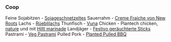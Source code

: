 
### Coop

Feine Sojabitzen - [Sojageschnetzeltes]( https://www.coop.ch/de/lebensmittel/fruechte-gemuese/pflanzliche-alternativen-zu-fleisch/delicorn-tivall-vegetarisch-geschnetzeltes/p/4184522?context=search&trackingtoken=searchrelevanz%7Carea1%7CA%7CSearchrelevanz%7CSearchrelevanz_U2P%7CU2P)
Sauerrahm - [Creme Fraiche von New Roots](https://www.coop.ch/de/inspiration-geschenke/ernaehrung/vegan/milch-jogurt-kaeseersatz/new-roots-vegane-alternative-zu-creme-fraiche/p/6798827?context=search)
Lachs - [Rüeblilachs](https://www.wildfoods.ch/)
Thunfisch - [Vuna](https://www.coop.ch/de/lebensmittel/fruechte-gemuese/pflanzliche-alternativen-zu-fleisch/garden-gourmet-vuna/p/6640069?context=search&trackingtoken=nulltreffer%7Carea1%7CA%7Ccoop+spezifische+Empfehlungslogiken%7Cnulltreffer_U2P_promo%7CU2Ps)
Chicken - Plantech chicken, [nature](https://www.coop.ch/de/lebensmittel/fruechte-gemuese/pflanzliche-alternativen-zu-fleisch/planted-vegan-filets-nature/p/6570112?context=search&trackingtoken=searchrelevanz%7Carea1%7CA%7CSearchrelevanz%7CSearchrelevanz_U2P%7CU2P) und mit [Hiltl marinade](https://www.coop.ch/de/lebensmittel/fruechte-gemuese/pflanzliche-alternativen-zu-fleisch/planted-vegane-filets-mariniert/p/6570070?context=search&trackingtoken=searchrelevanz%7Carea1%7CA%7CSearchrelevanz%7CSearchrelevanz_U2P_Promo%7CU2P)
Landjäger - [Festivo geräuchterte Sticks](https://www.coop.ch/de/lebensmittel/fruechte-gemuese/pflanzliche-alternativen-zu-fleisch/festivo-geraeucherter-stick-vegan/p/6073235?context=search)
Pastrami - [Veg Pastrami](https://www.coop.ch/de/lebensmittel/fruechte-gemuese/pflanzliche-alternativen-zu-fleisch/veg-pastrami/p/6744335?context=search)
Pulled Pork - [Planted Pulled BBQ](https://www.coop.ch/de/lebensmittel/fruechte-gemuese/pflanzliche-alternativen-zu-fleisch/planted-pulled-bbq/p/6703995?context=search)

